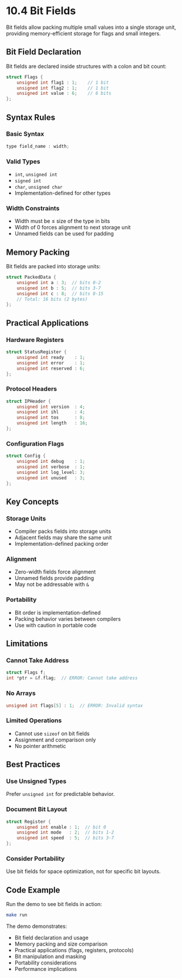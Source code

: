 # 10.4 Bit Fields

Bit fields allow packing multiple small values into a single storage unit, providing memory-efficient storage for flags and small integers.

## Bit Field Declaration

Bit fields are declared inside structures with a colon and bit count:
```c
struct Flags {
    unsigned int flag1 : 1;    // 1 bit
    unsigned int flag2 : 1;    // 1 bit
    unsigned int value : 6;    // 6 bits
};
```

## Syntax Rules

### **Basic Syntax**
```c
type field_name : width;
```

### **Valid Types**
- `int`, `unsigned int`
- `signed int` 
- `char`, `unsigned char`
- Implementation-defined for other types

### **Width Constraints**
- Width must be ≤ size of the type in bits
- Width of 0 forces alignment to next storage unit
- Unnamed fields can be used for padding

## Memory Packing

Bit fields are packed into storage units:
```c
struct PackedData {
    unsigned int a : 3;  // bits 0-2
    unsigned int b : 5;  // bits 3-7
    unsigned int c : 8;  // bits 8-15
    // Total: 16 bits (2 bytes)
};
```

## Practical Applications

### **Hardware Registers**
```c
struct StatusRegister {
    unsigned int ready    : 1;
    unsigned int error    : 1;
    unsigned int reserved : 6;
};
```

### **Protocol Headers**
```c
struct IPHeader {
    unsigned int version  : 4;
    unsigned int ihl      : 4;
    unsigned int tos      : 8;
    unsigned int length   : 16;
};
```

### **Configuration Flags**
```c
struct Config {
    unsigned int debug    : 1;
    unsigned int verbose  : 1;
    unsigned int log_level: 3;
    unsigned int unused   : 3;
};
```

## Key Concepts

### **Storage Units**
- Compiler packs fields into storage units
- Adjacent fields may share the same unit
- Implementation-defined packing order

### **Alignment**
- Zero-width fields force alignment
- Unnamed fields provide padding
- May not be addressable with `&`

### **Portability**
- Bit order is implementation-defined
- Packing behavior varies between compilers
- Use with caution in portable code

## Limitations

### **Cannot Take Address**
```c
struct Flags f;
int *ptr = &f.flag;  // ERROR: Cannot take address
```

### **No Arrays**
```c
unsigned int flags[5] : 1;  // ERROR: Invalid syntax
```

### **Limited Operations**
- Cannot use `sizeof` on bit fields
- Assignment and comparison only
- No pointer arithmetic

## Best Practices

### **Use Unsigned Types**
Prefer `unsigned int` for predictable behavior.

### **Document Bit Layout**
```c
struct Register {
    unsigned int enable : 1;  // bit 0
    unsigned int mode   : 2;  // bits 1-2
    unsigned int speed  : 5;  // bits 3-7
};
```

### **Consider Portability**
Use bit fields for space optimization, not for specific bit layouts.

## Code Example

Run the demo to see bit fields in action:
```bash
make run
```

The demo demonstrates:
- Bit field declaration and usage
- Memory packing and size comparison
- Practical applications (flags, registers, protocols)
- Bit manipulation and masking
- Portability considerations
- Performance implications
